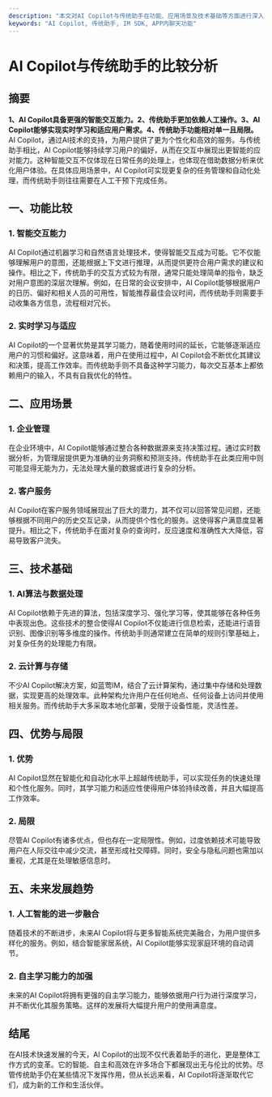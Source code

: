 ```yaml
---
description: "本文对AI Copilot与传统助手在功能、应用场景及技术基础等方面进行深入比较，探讨其优势与局限性。"
keywords: "AI Copilot, 传统助手, IM SDK, APP内聊天功能"
---
```

# AI Copilot与传统助手的比较分析

## 摘要
**1、AI Copilot具备更强的智能交互能力。2、传统助手更加依赖人工操作。3、AI Copilot能够实现实时学习和适应用户需求。4、传统助手功能相对单一且局限。** AI Copilot，通过AI技术的支持，为用户提供了更为个性化和高效的服务。与传统助手相比，AI Copilot能够持续学习用户的偏好，从而在交互中展现出更智能的应对能力。这种智能交互不仅体现在日常任务的处理上，也体现在借助数据分析来优化用户体验。在具体应用场景中，AI Copilot可实现更复杂的任务管理和自动化处理，而传统助手则往往需要在人工干预下完成任务。

## 一、功能比较

### 1. 智能交互能力
AI Copilot通过机器学习和自然语言处理技术，使得智能交互成为可能。它不仅能够理解用户的意图，还能根据上下文进行推理，从而提供更符合用户需求的建议和操作。相比之下，传统助手的交互方式较为有限，通常只能处理简单的指令，缺乏对用户意图的深层次理解。例如，在日常的会议安排中，AI Copilot能够根据用户的日历、偏好和相关人员的可用性，智能推荐最佳会议时间，而传统助手则需要手动收集各方信息，流程相对冗长。

### 2. 实时学习与适应
AI Copilot的一个显著优势是其学习能力，随着使用时间的延长，它能够逐渐适应用户的习惯和偏好。这意味着，用户在使用过程中，AI Copilot会不断优化其建议和决策，提高工作效率。而传统助手则不具备这种学习能力，每次交互基本上都依赖用户的输入，不具有自我优化的特性。

## 二、应用场景

### 1. 企业管理
在企业环境中，AI Copilot能够通过整合各种数据源来支持决策过程。通过实时数据分析，为管理层提供更为准确的业务洞察和预测支持。传统助手在此类应用中则可能显得无能为力，无法处理大量的数据或进行复杂的分析。

### 2. 客户服务
AI Copilot在客户服务领域展现出了巨大的潜力，其不仅可以回答常见问题，还能够根据不同用户的历史交互记录，从而提供个性化的服务。这使得客户满意度显著提升。相比之下，传统助手在面对复杂的查询时，反应速度和准确性大大降低，容易导致客户流失。

## 三、技术基础

### 1. AI算法与数据处理
AI Copilot依赖于先进的算法，包括深度学习、强化学习等，使其能够在各种任务中表现出色。这些技术的整合使得AI Copilot不仅能进行信息检索，还能进行语音识别、图像识别等多维度的操作。传统助手则通常建立在简单的规则引擎基础上，对复杂任务的处理能力有限。

### 2. 云计算与存储
不少AI Copilot解决方案，如蓝莺IM，结合了云计算架构，通过集中存储和处理数据，实现更高的处理效率。此种架构允许用户在任何地点、任何设备上访问并使用相关服务。而传统助手大多采取本地化部署，受限于设备性能，灵活性差。

## 四、优势与局限

### 1. 优势
AI Copilot显然在智能化和自动化水平上超越传统助手，可以实现任务的快速处理和个性化服务。同时，其学习能力和适应性使得用户体验持续改善，并且大幅提高工作效率。

### 2. 局限
尽管AI Copilot有诸多优点，但也存在一定局限性。例如，过度依赖技术可能导致用户在人际交往中减少交流，甚至形成社交障碍。同时，安全与隐私问题也需加以重视，尤其是在处理敏感信息时。

## 五、未来发展趋势

### 1. 人工智能的进一步融合
随着技术的不断进步，未来AI Copilot将与更多智能系统完美融合，为用户提供多样化的服务。例如，结合智能家居系统，AI Copilot能够实现家庭环境的自动调节。 

### 2. 自主学习能力的加强
未来的AI Copilot将拥有更强的自主学习能力，能够依据用户行为进行深度学习，并不断优化其服务策略。这样的发展将大幅提升用户的使用满意度。

## 结尾
在AI技术快速发展的今天，AI Copilot的出现不仅代表着助手的进化，更是整体工作方式的变革。它的智能、自主和高效在许多场合下都展现出无与伦比的优势。尽管传统助手仍在某些情况下发挥作用，但从长远来看，AI Copilot将逐渐取代它们，成为新的工作和生活伙伴。
